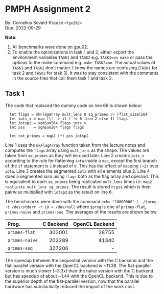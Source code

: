 PMPH Assignment 2
=================

By: Cornelius Sevald-Krause `<lgx292>`  
Due: 2022-09-29

**Note:**

1. All benchmarks were done on gpu02.
2. To enable the optimizations in task 1 and 2, either export the environment
   variables `TASK1` and `TASK2` e.g. `TASK1=on make` or pass the options to the
   make command e.g. `make TASK2=on`. The actual values of `TASK1` and `TASK2`
   don't matter.
   I know the names are confusing (`TASK1` for task 2 and `TASK2` for task 3),
   it was to stay consistent with the comments in the source files that call
   them task 1 and task 2.

Task 1
------

The code that replaced the dummy code on line 66 is shown below:

```futhark
  let flags = mkFlagArray mult_lens 0 sq_primes :> [flat_size]i64
  let iots_v = map (\f -> if f != 0 then 2 else 1) flags
  let iotsp2 = sgmSumI64 flags iots_v
  let pss    = sgmSumI64 flags flags

  let not_primes = map2 (*) pss iotsp2
```

Line 1 uses the `mkFlagArray` function taken from the lecture notes and computes
the `flags` array using `mult_lens` as the shape. The values are taken from
`sq_primes` as they will be used later. Line 2 creates `iots_v` according to the
rule for flattening `iota` inside a `map`, except the first branch of the `if`
statement is `2` instead of `0`. This has the effect of `map`ping `(+2)` over
`iota`. Line 3 creates the segmented `iota` with all elements plus 2. Line 4
does a segmented sum using `flags` both as the flag array and operand. This
is equivalent to each `sq_primes` being replicated `mult_lens` times i.e.
`map2 replicate mult_lens sq_primes`. The result is stored in `pss` which is
then pairwise multiplied with `iotsp2` as the result on line 6.

The benchmarks were done with the command
`echo "10000000" | ./$prog -t /dev/stderr -r 10 > /dev/null` where `$prog` is
one of `primes-flat`, `primes-naive` and `primes-seq`.
The averages of the results are shown below.

| Prog.          | C Backend | OpenCL Backend |
|:---------------|----------:|---------------:|
| `primes-flat`  |    303001 |          28755 |
| `primes-naive` |    202289 |          41340 |
| `primes-seq`   |    327206 |              - |

The speedup between the sequential version with the C backend and the
flat-parallel version with the OpenCL backend is ~11.38.
The flat-parallel version is much slower (~3.3x) than the naive version with the
C backend, but has speedup of about ~1.44 with the OpenCL backend.
This is due to the superior depth of the flat-parallel version, now that the
parallel hardware has substantially reduced the impact of the work cost.
